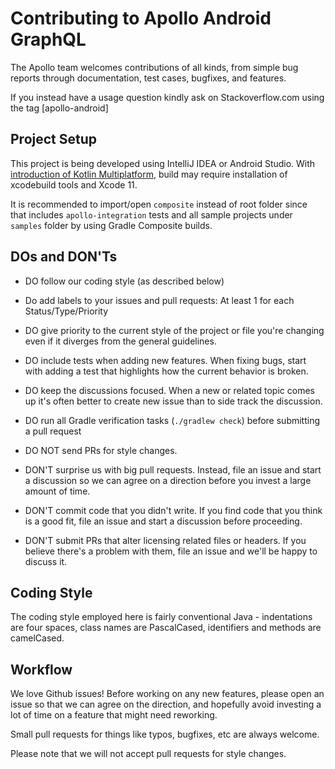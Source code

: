 Contributing to Apollo Android GraphQL 
======================================

The Apollo team welcomes contributions of all kinds, from simple bug reports through documentation, test cases,
bugfixes, and features.

If you instead have a usage question kindly ask on Stackoverflow.com using the tag [apollo-android]

Project Setup
-------------

This project is being developed using IntelliJ IDEA or Android Studio. With [introduction of Kotlin Multiplatform](https://github.com/apollographql/apollo-android/blob/master/apollo-api/build.gradle.kts#L10-L21),
build may require installation of xcodebuild tools and Xcode 11.
 
It is recommended to import/open `composite` instead of root folder since that includes `apollo-integration` tests
and all sample projects under `samples` folder by using Gradle Composite builds.

DOs and DON'Ts
--------------

* DO follow our coding style (as described below)
* Do add labels to your issues and pull requests:  At least 1 for each Status/Type/Priority
* DO give priority to the current style of the project or file you're changing even if it diverges from the general guidelines.
* DO include tests when adding new features. When fixing bugs, start with adding a test that highlights how the current behavior is broken.
* DO keep the discussions focused. When a new or related topic comes up it's often better to create new issue than to side track the discussion.
* DO run all Gradle verification tasks (`./gradlew check`) before submitting a pull request

* DO NOT send PRs for style changes.
* DON'T surprise us with big pull requests. Instead, file an issue and start a discussion so we can agree on a direction before you invest a large amount of time.
* DON'T commit code that you didn't write. If you find code that you think is a good fit, file an issue and start a discussion before proceeding.
* DON'T submit PRs that alter licensing related files or headers. If you believe there's a problem with them, file an issue and we'll be happy to discuss it.


Coding Style
------------

The coding style employed here is fairly conventional Java - indentations are four spaces, class
names are PascalCased, identifiers and methods are camelCased.    

Workflow
--------

We love Github issues!  Before working on any new features, please open an issue so that we can agree on the
direction, and hopefully avoid investing a lot of time on a feature that might need reworking.

Small pull requests for things like typos, bugfixes, etc are always welcome.

Please note that we will not accept pull requests for style changes.


